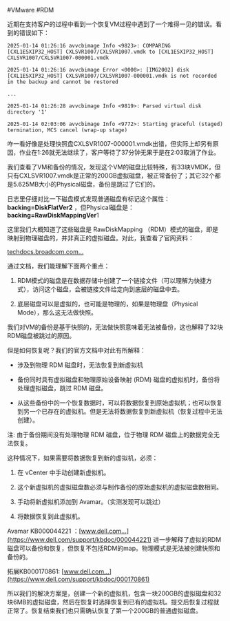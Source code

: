 #VMware #RDM

近期在支持客户的过程中看到一个恢复VM过程中遇到了一个难得一见的错误。看到的错误如下：

```
2025-01-14 01:26:16 avvcbimage Info <9823>: COMPARING [CXL1ESXIP32_HOST] CXLSVR1007/CXLSVR1007.vmdk to [CXL1ESXIP32_HOST] CXLSVR1007/CXLSVR1007-000001.vmdk

2025-01-14 01:26:16 avvcbimage Error <0000>: [IMG2002] disk [CXL1ESXIP32_HOST] CXLSVR1007/CXLSVR1007-000001.vmdk is not recorded in the backup and cannot be restored

...

2025-01-14 01:26:28 avvcbimage Info <9819>: Parsed virtual disk directory '1'

2025-01-14 02:03:06 avvcbimage Info <9772>: Starting graceful (staged) termination, MCS cancel (wrap-up stage)
```

咋一看好像是处理快照盘CXLSVR1007-000001.vmdk出错，但实际上却另有原因，作业在1:26就无法继续了，客户等待了37分钟无果于是在2:03取消了作业。

我们查看了VM和备份的情况，发现这个VM的磁盘比较特殊，有33块VMDK，但只有CXLSVR1007.vmdk是正常的200GB虚拟磁盘，被正常备份了；其它32个都是5.625MB大小的Physical磁盘，备份是跳过了它们的。

日志里仔细对比一下磁盘模式发现普通磁盘有标记这个属性：**backing=DiskFlatVer2** ，但Physical磁盘是： **backing=RawDiskMappingVer**1

这里我们大概知道了这些磁盘是 RawDiskMapping （RDM）模式的磁盘，即是映射到物理磁盘的，并非真正的虚拟磁盘。对此，我查看了官网资料：

[techdocs.broadcom.com...](https://techdocs.broadcom.com/us/en/vmware-cis/vsphere/vsphere/7-0/vsphere-storage-7-0/raw-device-mapping-in-vsphere/introduction-to-raw-device-mapping-in-vsphere.html)

通过文档，我们能理解下面两个重点：

1. RDM模式的磁盘是在数据存储中创建了一个链接文件（可以理解为快捷方式），访问这个磁盘，会被链接文件给定向到底层的磁盘中去。
    
2. 底层磁盘可以是虚拟的，也可能是物理的，如果是物理盘（Physical Mode），那么这无法做快照。
    

我们对VM的备份是基于快照的，无法做快照意味着无法被备份，这也解释了32块RDM磁盘被跳过的原因。

但是如何恢复呢？我们的官方文档中对此有所解释：

- 涉及到物理 RDM 磁盘时，无法恢复到新虚拟机

- 备份同时具有虚拟磁盘和物理原始设备映射 (RDM) 磁盘的虚拟机时，备份将处理虚拟磁盘，跳过 RDM 磁盘。

- 从这些备份中的一个恢复数据时，可以将数据恢复到原始虚拟机；也可以恢复到另一个已存在的虚拟机。但是无法将数据恢复到新虚拟机（恢复过程中无法创建）。

注: 由于备份期间没有处理物理 RDM 磁盘，位于物理 RDM 磁盘上的数据完全无法恢复。

这种情况下，如果需要将数据恢复到新的虚拟机，必须：

1. 在 vCenter 中手动创建新虚拟机。

2. 这个新虚拟机的虚拟磁盘数必须与制作备份的原始虚拟机的虚拟磁盘数相同。

3. 手动将新虚拟机添加到 Avamar。（实测发现可以跳过）

4. 将数据恢复到此虚拟机。

Avamar KB000044221 ：[www.dell.com...](https://www.dell.com/support/kbdoc/000044221) 进一步解释了虚拟的RDM磁盘可以备份和恢复，但恢复不包括RDM的map。物理模式是无法被创建快照和备份的。

拓展KB000170861: [www.dell.com...](https://www.dell.com/support/kbdoc/000170861)

所以我们的解决方案是，创建一个新的虚拟机，包含一块200GB的虚拟磁盘和32块6MB的虚拟磁盘，然后在恢复时选择恢复到已有的虚拟机。提交后恢复过程就正常了。恢复结束我们也只需确认恢复了第一个200GB的普通虚拟磁盘。